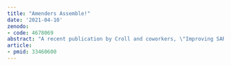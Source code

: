 ```yaml
---
title: "Amenders Assemble!"
date: '2021-04-10'
zenodo:
- code: 4678069
abstract: "A recent publication by Croll and coworkers, \"Improving SARS-CoV-2 structures: Peer review by early coordinate release,\" describes a unique form of peer-review enabled by the early release of biomolecular structure coordinates and density maps and details its critical role in the search for SARS-CoV-2 vaccines and treatments. The authors walk us through identification and remediation of model pathologies in seven preprints, describing what problems they identified, what tools allowed them to make these discoveries, how each of these could have been missed by the original authors during refinement, and how the corrections were subsequently disseminated to the structural biology community. While correcting other people's work is naturally a delicate topic, this paper carefully and convincingly lays out the arguments for both the publication of flawed initial models and their timely correction. Hopefully this demonstration of the potential of preprint and post-publication peer review inspires similar efforts."
article:
- pmid: 33460600
---
```

